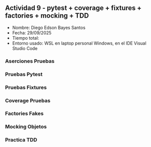 ## Actividad 9 - pytest + coverage + fixtures + factories + mocking + TDD

-   Nombre: Diego Edson Bayes Santos
-   Fecha: 29/09/2025
-   Tiempo total:
-   Entorno usado: WSL en laptop personal Windows, en el IDE Visual Studio Code

### Aserciones Pruebas

### Pruebas Pytest

### Pruebas Fixtures

### Coverage Pruebas

### Factories Fakes

### Mocking Objetos

### Practica TDD
